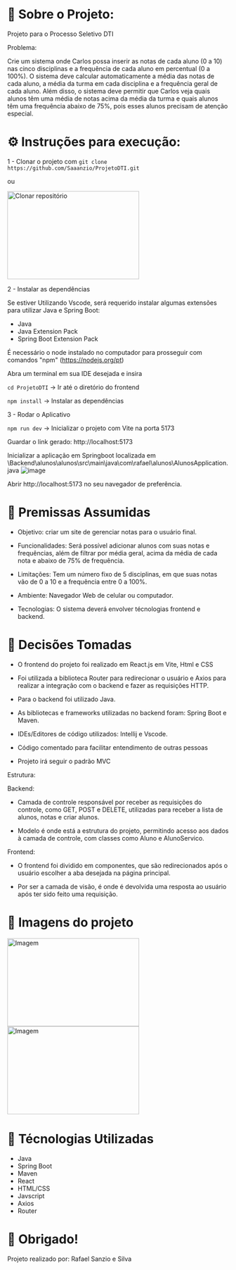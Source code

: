 # 👋 Sobre o Projeto:
Projeto para o Processo Seletivo DTI

Problema:

Crie um sistema onde Carlos possa inserir as notas
de cada aluno (0 a 10) nas cinco disciplinas e a
frequência de cada aluno em percentual (0 a 100%). O
sistema deve calcular automaticamente a média das
notas de cada aluno, a média da turma em cada
disciplina e a frequência geral de cada aluno.
Além disso, o sistema deve permitir que Carlos veja
quais alunos têm uma média de notas acima da
média da turma e quais alunos têm uma frequência
abaixo de 75%, pois esses alunos precisam de atenção
especial.

# ⚙️ Instruções para execução:

1 - Clonar o projeto com ```git clone https://github.com/Saaanzio/ProjetoDTI.git```

ou

<img src="https://github.com/user-attachments/assets/b3c91e6c-7a67-4f90-90a1-93d0f7234830" width="300" height="200" alt="Clonar repositório">

2 - Instalar as dependências

Se estiver Utilizando Vscode, será requerido instalar algumas extensões para utilizar Java e Spring Boot:
- Java
- Java Extension Pack
- Spring Boot Extension Pack

É necessário o node instalado no computador para prosseguir com comandos "npm" (https://nodejs.org/pt)

Abra um terminal em sua IDE desejada e insira

```cd ProjetoDTI``` -> Ir até o diretório do frontend

```npm install``` -> Instalar as dependências

3 - Rodar o Aplicativo

```npm run dev``` -> Inicializar o projeto com Vite na porta 5173

Guardar o link gerado: http://localhost:5173

Inicializar a aplicação em Springboot localizada em \Backend\alunos\alunos\src\main\java\com\rafael\alunos\AlunosApplication.java
![image](https://github.com/user-attachments/assets/58a89195-8c33-4c24-b4f8-9c17a2a9c50a)

Abrir http://localhost:5173 no seu navegador de preferência.

# 🚩 Premissas Assumidas

- Objetivo: criar um site de gerenciar notas para o usuário final.

- Funcionalidades: Será possível adicionar alunos com suas notas e frequências, além de filtrar por média geral, acima da média de cada nota e abaixo de 75% de frequência.

- Limitações: Tem um número fixo de 5 disciplinas, em que suas notas vão de 0 a 10 e a frequência entre 0 a 100%.

- Ambiente: Navegador Web de celular ou computador.

- Tecnologias: O sistema deverá envolver técnologias frontend e backend.

# 🧩 Decisões Tomadas

- O frontend do projeto foi realizado em React.js em Vite, Html e CSS

- Foi utilizada a biblioteca Router para redirecionar o usuário e Axios para realizar a integração com o backend e fazer as requisições HTTP.

- Para o backend foi utilizado Java.

- As bibliotecas e frameworks utilizadas no backend foram: Spring Boot e Maven.

- IDEs/Editores de código utilizados: Intellij e Vscode.

- Código comentado para facilitar entendimento de outras pessoas

- Projeto irá seguir o padrão MVC

Estrutura:

Backend:
- Camada de controle responsável por receber as requisições do controle, como GET, POST e DELETE, utilizadas para receber a lista de alunos, notas e criar alunos.
  
- Modelo é onde está a estrutura do projeto, permitindo acesso aos dados à camada de controle, com classes como Aluno e AlunoServico.

Frontend:
- O frontend foi dividido em componentes, que são redirecionados após o usuário escolher a aba desejada na página principal.

- Por ser a camada de visão, é onde é devolvida uma resposta ao usuário após ter sido feito uma requisição.

# 📸 Imagens do projeto
<img src="https://github.com/user-attachments/assets/86734dab-91a8-4381-912b-d5cefa027b6a" width="300" height="200" alt="Imagem">
<img src="https://github.com/user-attachments/assets/36535fd1-f964-47b8-9ae8-61f2d13ed4c6" width="300" height="200" alt="Imagem">

# 🔗 Técnologias Utilizadas

- Java
- Spring Boot
- Maven
- React
- HTML/CSS
- Javscript
- Axios
- Router

# 🎈 Obrigado!

Projeto realizado por: Rafael Sanzio e Silva


